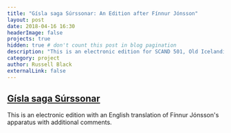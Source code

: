 ```yaml
---
title: "Gísla saga Súrssonar: An Edition after Fínnur Jónsson"
layout: post
date: 2018-04-16 16:30
headerImage: false
projects: true
hidden: true # don't count this post in blog pagination
description: "This is an electronic edition for SCAND 501, Old Icelandic Language and Literature at the University of Washington."
category: project
author: Russell Black
externalLink: false
---
```


## [Gísla saga Súrssonar](http://rcblack.net/Gisla_saga/Gisla_home/)

This is an electronic edition with an English translation of Fínnur Jónsson's apparatus with additional comments.
